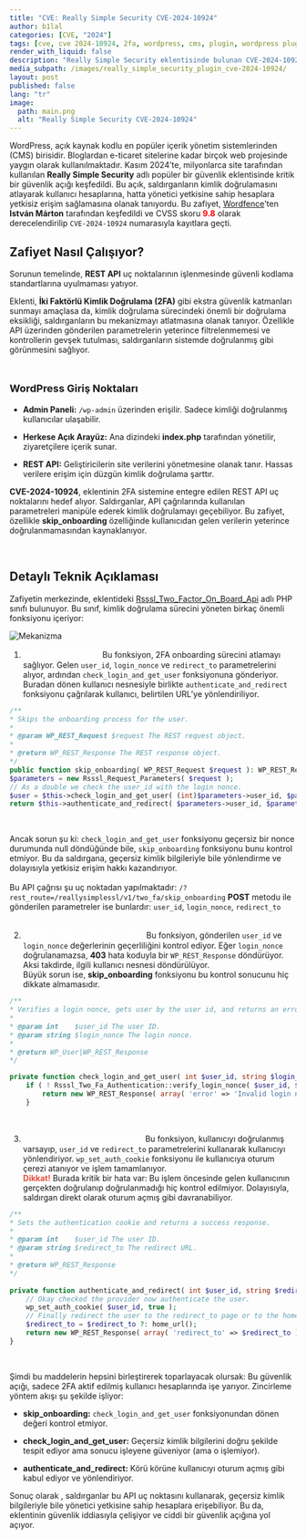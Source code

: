 ```yaml
---
title: "CVE: Really Simple Security CVE-2024-10924"
author: b1lal
categories: [CVE, "2024"]
tags: [cve, cve 2024-10924, 2fa, wordpress, cms, plugin, wordpress plugin]
render_with_liquid: false
description: "Really Simple Security eklentisinde bulunan CVE-2024-10924 zafiyetini analiz edeceğiz ve nasıl sömürebileceğimizi öğreneceğiz."
media_subpath: /images/really_simple_security_plugin_cve-2024-10924/
layout: post
published: false  
lang: "tr"
image:
  path: main.png
  alt: "Really Simple Security CVE-2024-10924"
---
```


WordPress, açık kaynak kodlu en popüler içerik yönetim sistemlerinden (CMS) birisidir. Bloglardan e-ticaret sitelerine kadar birçok web projesinde yaygın olarak kullanılmaktadır. Kasım 2024’te, milyonlarca site tarafından kullanılan **Really Simple Security** adlı popüler bir güvenlik eklentisinde kritik bir güvenlik açığı keşfedildi. Bu açık, saldırganların kimlik doğrulamasını atlayarak kullanıcı hesaplarına, hatta yönetici yetkisine sahip hesaplara yetkisiz erişim sağlamasına olanak tanıyordu. Bu zafiyet, <a href="https://www.wordfence.com/threat-intel/vulnerabilities/detail/really-simple-security-free-pro-and-pro-multisite-900-9111-authentication-bypass" target="_blank">Wordfence</a>'ten **István Márton** tarafından keşfedildi ve CVSS skoru <b style="color: red;">9.8</b> olarak derecelendirilip `CVE-2024-10924` numarasıyla kayıtlara geçti.


## Zafiyet Nasıl Çalışıyor?

Sorunun temelinde, **REST API** uç noktalarının işlenmesinde güvenli kodlama standartlarına uyulmaması yatıyor.

Eklenti, **İki Faktörlü Kimlik Doğrulama (2FA)** gibi ekstra güvenlik katmanları sunmayı amaçlasa da, kimlik doğrulama sürecindeki önemli bir doğrulama eksikliği, saldırganların bu mekanizmayı atlatmasına olanak tanıyor. Özellikle API üzerinden gönderilen parametrelerin yeterince filtrelenmemesi ve kontrollerin gevşek tutulması, saldırganların sistemde doğrulanmış gibi görünmesini sağlıyor.

<br>

<p style="font-size: 18px; font-weight:bold">WordPress Giriş Noktaları</p>

- **Admin Paneli:** `/wp-admin` üzerinden erişilir. Sadece kimliği doğrulanmış kullanıcılar ulaşabilir.

- **Herkese Açık Arayüz:** Ana dizindeki **index.php** tarafından yönetilir, ziyaretçilere içerik sunar.

- **REST API:** Geliştiricilerin site verilerini yönetmesine olanak tanır. Hassas verilere erişim için düzgün kimlik doğrulama şarttır.

**CVE-2024-10924**, eklentinin 2FA sistemine entegre edilen REST API uç noktalarını hedef alıyor. Saldırganlar, API çağrılarında kullanılan parametreleri manipüle ederek kimlik doğrulamayı geçebiliyor. Bu zafiyet, özellikle **skip_onboarding** özelliğinde kullanıcıdan gelen verilerin yeterince doğrulanmamasından kaynaklanıyor.

<br>

## Detaylı Teknik Açıklaması

Zafiyetin merkezinde, eklentideki <a href="https://plugintests.com/plugins/wporg/really-simple-ssl/9.3.1/structure/classes/RSSSL/Security/WordPress/Two_Fa/Rsssl_Two_Factor_On_Board_Api" target="_blank">Rsssl_Two_Factor_On_Board_Api</a> adlı PHP sınıfı bulunuyor. Bu sınıf, kimlik doğrulama sürecini yöneten birkaç önemli fonksiyonu içeriyor:

![Mekanizma](rsc.svg)

1. <b style="color: white; font-size: 16px">skip_onboarding:</b> Bu fonksiyon, 2FA onboarding sürecini atlamayı sağlıyor. Gelen `user_id`, `login_nonce` ve `redirect_to` parametrelerini alıyor, ardından `check_login_and_get_user` fonksiyonuna gönderiyor. Buradan dönen kullanıcı nesnesiyle birlikte `authenticate_and_redirect` fonksiyonu çağrılarak kullanıcı, belirtilen URL’ye yönlendiriliyor.  

```php
/**
* Skips the onboarding process for the user.
*
* @param WP_REST_Request $request The REST request object.
*
* @return WP_REST_Response The REST response object.
*/
public function skip_onboarding( WP_REST_Request $request ): WP_REST_Response {
$parameters = new Rsssl_Request_Parameters( $request );
// As a double we check the user_id with the login nonce.
$user = $this->check_login_and_get_user( (int)$parameters->user_id, $parameters->login_nonce );
return $this->authenticate_and_redirect( $parameters->user_id, $parameters->redirect_to );
```

<br>

Ancak sorun şu ki: `check_login_and_get_user` fonksiyonu geçersiz bir nonce durumunda null döndüğünde bile, `skip_onboarding` fonksiyonu bunu kontrol etmiyor. Bu da saldırgana, geçersiz kimlik bilgileriyle bile yönlendirme ve dolayısıyla yetkisiz erişim hakkı kazandırıyor. <br><br> Bu API çağrısı şu uç noktadan yapılmaktadır: `/?rest_route=/reallysimplessl/v1/two_fa/skip_onboarding` **POST** metodu ile gönderilen parametreler ise bunlardır: `user_id`, `login_nonce`, `redirect_to` <br><br>

2. <b style="color: white; font-size: 16px">check_login_and_get_user:</b> Bu fonksiyon, gönderilen `user_id` ve `login_nonce` değerlerinin geçerliliğini kontrol ediyor. Eğer `login_nonce` doğrulanamazsa, **403** hata koduyla bir `WP_REST_Response` döndürüyor. Aksi takdirde, ilgili kullanıcı nesnesi döndürülüyor. <br> Büyük sorun ise, **skip_onboarding** fonksiyonu bu kontrol sonucunu hiç dikkate almamasıdır.<br>

```php
/**
* Verifies a login nonce, gets user by the user id, and returns an error response if any steps fail.
*
* @param int    $user_id The user ID.
* @param string $login_nonce The login nonce.
*
* @return WP_User|WP_REST_Response
*/

private function check_login_and_get_user( int $user_id, string $login_nonce ) {
	if ( ! Rsssl_Two_Fa_Authentication::verify_login_nonce( $user_id, $login_nonce ) ) {
		return new WP_REST_Response( array( 'error' => 'Invalid login nonce' ), 403 );
	}
```

<br>

3. <b style="color: white; font-size: 16px">authenticate_and_redirect:</b> Bu fonksiyon, kullanıcıyı doğrulanmış varsayıp, `user_id` ve `redirect_to` parametrelerini kullanarak kullanıcıyı yönlendiriyor. `wp_set_auth_cookie` fonksiyonu ile kullanıcıya oturum çerezi atanıyor ve işlem tamamlanıyor. <br> <span style="color: #e74c3c; font-weight: bold;">Dikkat!</span> Burada kritik bir hata var: Bu işlem öncesinde gelen kullanıcının gerçekten doğrulanıp doğrulanmadığı hiç kontrol edilmiyor. Dolayısıyla, saldırgan direkt olarak oturum açmış gibi davranabiliyor.

```php
/**
* Sets the authentication cookie and returns a success response.
*
* @param int    $user_id The user ID.
* @param string $redirect_to The redirect URL.
*
* @return WP_REST_Response
*/
	 
private function authenticate_and_redirect( int $user_id, string $redirect_to = '' ): WP_REST_Response {
	// Okay checked the provider now authenticate the user.
	wp_set_auth_cookie( $user_id, true );
	// Finally redirect the user to the redirect_to page or to the home page if the redirect_to is not set.
	$redirect_to = $redirect_to ?: home_url();
	return new WP_REST_Response( array( 'redirect_to' => $redirect_to ), 200 );
}
```

<br>

Şimdi bu maddelerin hepsini birleştirerek toparlayacak olursak: Bu güvenlik açığı, sadece 2FA aktif edilmiş kullanıcı hesaplarında işe yarıyor. Zincirleme yöntem akışı şu şekilde işliyor:

- **skip_onboarding:** `check_login_and_get_user` fonksiyonundan dönen değeri kontrol etmiyor.

- **check_login_and_get_user:** Geçersiz kimlik bilgilerini doğru şekilde tespit ediyor ama sonucu işleyene güveniyor (ama o işlemiyor).


- **authenticate_and_redirect:** Körü körüne kullanıcıyı oturum açmış gibi kabul ediyor ve yönlendiriyor.


Sonuç olarak , saldırganlar bu API uç noktasını kullanarak, geçersiz kimlik bilgileriyle bile yönetici yetkisine sahip hesaplara erişebiliyor. Bu da, eklentinin güvenlik iddiasıyla çelişiyor ve ciddi bir güvenlik açığına yol açıyor.

<style>
.center img {
  display:block;
  margin-left:auto;
  margin-right:auto;
}
.wrap pre{
  white-space: pre-wrap;
}

/* body,  h2, h3, h4, h5, h6, p, ul, ol, li, pre, code {
  font-family: 'Open Sans', sans-serif;
} */

.post-desc {
  font-family: 'Open Sans', sans-serif !important;
}

</style>
